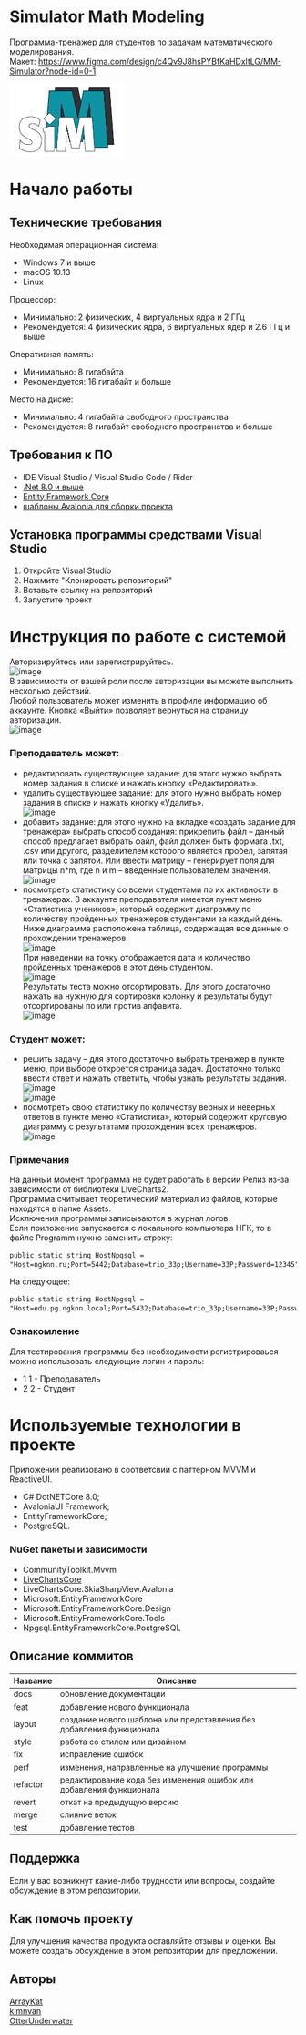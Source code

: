 # Simulator Math Modeling  
Программа-тренажер для студентов по задачам математического моделирования.  
Макет: https://www.figma.com/design/c4Qv9J8hsPYBfKaHDxltLG/MM-Simulator?node-id=0-1  
  
<img src="https://github.com/OtterUnderwater/MathModelingSimulator/blob/master/logo.png" width="200" alt="Simulator-MM"/>

# Начало работы  
## Технические требования  
Необходимая операционная система:  
* Windows 7 и выше  
* macOS 10.13   
* Linux  

Процессор:  
* Минимально: 2 физических, 4 виртуальных ядра и 2 ГГц  
* Рекомендуется: 4 физических ядра, 6 виртуальных ядер и 2.6 ГГц и выше   

Оперативная память:  
* Минимально: 8 гигабайта  
* Рекомендуется: 16 гигабайт и больше   

Место на диске:  
* Минимально: 4 гигабайта свободного пространства  
* Рекомендуется: 8 гигабайт свободного пространства и больше 
  
## Требования к ПО  
* IDE Visual Studio / Visual Studio Code / Rider  
* [.Net 8.0 и выше](https://dotnet.microsoft.com/en-us/)  
* [Entity Framework Core](https://learn.microsoft.com/en-us/ef/core/cli/dotnet)  
* [шаблоны Avalonia для сборки проекта](https://avaloniachina.github.io/avalonia-docs/ru/docs/get-started/install/)  
  
## Установка программы средствами Visual Studio  
1. Откройте Visual Studio  
2. Нажмите "Клонировать репозиторий"  
3. Вставьте ссылку на репозиторий  
4. Запустите проект  

# Инструкция по работе с системой   
Авторизируйтесь или зарегистрируйтесь.  
![image](https://github.com/user-attachments/assets/36e02a81-b699-4850-afbe-6fc94ad6831f)   
В зависимости от вашей роли после авторизации вы можете выполнить несколько действий.  
Любой пользователь может изменить в профиле информацию об аккаунте. Кнопка «Выйти» позволяет вернуться на страницу авторизации.   
![image](https://github.com/user-attachments/assets/139be28f-c554-4cfe-86e5-b4c5ba61eecf)  

### Преподаватель может:  
* редактировать существующее задание: для этого нужно выбрать номер задания в списке и нажать кнопку «Редактировать».  
* удалить существующее задание: для этого нужно выбрать номер задания в списке и нажать кнопку «Удалить».  
  ![image](https://github.com/user-attachments/assets/53642fc4-b4f0-4620-a674-b6e865e15fd7)  
* добавить задание: для этого нужно на вкладке «создать задание для тренажера» выбрать способ создания: прикрепить файл – данный способ предлагает выбрать файл, файл должен быть формата .txt, .csv или другого, разделителем которого является пробел, запятая или точка с запятой. Или ввести матрицу – генерирует поля для матрицы n*m, где n и m – введенные пользователем значения.  
  ![image](https://github.com/user-attachments/assets/3c608edd-67fb-475c-8667-977eddcb7798)  
* посмотреть статистику со всеми студентами по их активности в тренажерах. В аккаунте преподавателя имеется пункт меню «Статистика учеников», который содержит диаграмму по количеству пройденных тренажеров студентами за каждый день. Ниже диаграмма расположена таблица, содержащая все данные о прохождении тренажеров.   
  ![image](https://github.com/user-attachments/assets/ea334396-251f-4562-be7a-78d0be728ef0)     
  При наведении на точку отображается дата и количество пройденных тренажеров в этот день студентом.   
  ![image](https://github.com/user-attachments/assets/713f59d8-00c3-422c-85ec-fd73a8f0ebf9)     
  Результаты теста можно отсортировать. Для этого достаточно нажать на нужную для сортировки колонку и результаты будут отсортированы по или против алфавита.    
  ![image](https://github.com/user-attachments/assets/2cae7394-68ba-455b-9224-b2d0ba043fd2)    

### Студент может:  
* решить задачу – для этого достаточно выбрать тренажер в пункте меню, при выборе откроется страница задач. Достаточно только ввести ответ и нажать ответить, чтобы узнать результаты задания.  
  ![image](https://github.com/user-attachments/assets/b5de5d87-1639-4344-9455-66e4f3c35837)  
  ![image](https://github.com/user-attachments/assets/f31f7819-7445-46d0-993b-ecf13d0ae936)  
* посмотреть свою статистику по количеству верных и неверных ответов в пункте меню «Статистика», который содержит круговую диаграмму с результатами прохождения всех тренажеров.  
  ![image](https://github.com/user-attachments/assets/3c9ff379-2561-47b6-b938-499914130b6a)  

### Примечания  
На данный момент программа не будет работать в версии Релиз из-за зависимости от библиотеки LiveCharts2.    
Программа считывает теоретический материал из файлов, которые находятся в папке Assets.    
Исключения программы записываются в журнал логов.   
Если приложение запускается с локального компьютера НГК, то в файле Programm нужно заменить строку:   
```
public static string HostNpgsql = "Host=ngknn.ru;Port=5442;Database=trio_33p;Username=33P;Password=12345";  
```
На следующее:  
```
public static string HostNpgsql = "Host=edu.pg.ngknn.local;Port=5432;Database=trio_33p;Username=33P;Password=12345";  
```
### Ознакомление  
Для тестирования программы без необходимости регистрироваься можно использовать следующие логин и пароль:  
* 1 1 - Преподаватель  
* 2 2 - Студент  
  
# Используемые технологии в проекте  
Приложении реализовано в соответсвии с паттерном MVVM и ReactiveUI.  
* C# DotNETCore 8.0;   
* AvaloniaUI Framework;   
* EntityFrameworkCore;   
* PostgreSQL.  
### NuGet пакеты и зависимости   
* CommunityToolkit.Mvvm  
* [LiveChartsCore](https://github.com/beto-rodriguez/LiveCharts2/pkgs/nuget/LiveChartsCore?ysclid=m75t1zmsam347444569)  
* LiveChartsCore.SkiaSharpView.Avalonia  
* Microsoft.EntityFrameworkCore  
* Microsoft.EntityFrameworkCore.Design  
* Microsoft.EntityFrameworkCore.Tools  
* Npgsql.EntityFrameworkCore.PostgreSQL  
   
## Описание коммитов
| Название | Описание                                                             |
| -------- | -------------------------------------------------------------------- |
| docs     | обновление документации                                              |
| feat     | добавление нового функционала                                        |
| layout   | создание нового шаблона или представления без добавления функционала |
| style    | работа со стилем или дизайном                                        |
| fix      | исправление ошибок                                                   |
| perf     | изменения, направленные на улучшение программы                       |
| refactor | редактирование кода без изменения ошибок или добавления функционала  |
| revert   | откат на предыдущую версию                                           |
| merge    | слияние веток                                                        |
| test     | добавление тестов                                                    |
  
## Поддержка  
Если у вас возникнут какие-либо трудности или вопросы, создайте обсуждение в этом репозитории.  
  
## Как помочь проекту  
Для улучшения качества продукта оставляйте отзывы и оценки. Вы можете создать обсуждение в этом репозитории для предложений.  
  
## Авторы  
[ArrayKat](https://github.com/ArrayKat)  
[klmnvan](https://github.com/klmnvan)  
[OtterUnderwater](https://github.com/OtterUnderwater)  

